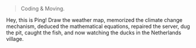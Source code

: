 

> Coding & Moving.


Hey, this is Ping! Draw the weather map, memorized the climate change mechanism, deduced the mathematical equations, repaired the server, dug the pit, caught the fish, and now watching the ducks in the Netherlands village.

